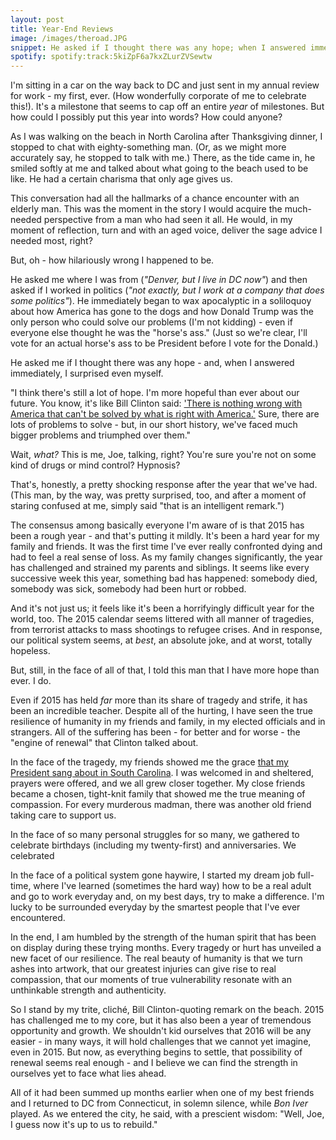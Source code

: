 ```yaml
---
layout: post
title: Year-End Reviews
image: /images/theroad.JPG
snippet: He asked if I thought there was any hope; when I answered immediately, I surprised even myself.
spotify: spotify:track:5kiZpF6a7kxZLurZVSewtw
---
```


I'm sitting in a car on the way back to DC and just sent in my annual review for work - my first, ever. (How wonderfully corporate of me to celebrate this!). It's a milestone that seems to cap off an entire _year_ of milestones. But how could I possibly put this year into words? How could anyone?

As I was walking on the beach in North Carolina after Thanksgiving dinner, I stopped to chat with eighty-something man. (Or, as we might more accurately say, he stopped to talk with me.) There, as the tide came in, he smiled softly at me and talked about what going to the beach used to be like. He had a certain charisma that only age gives us.

This conversation had all the hallmarks of a chance encounter with an elderly man. This was the moment in the story I would acquire the much-needed perspective from a man who had seen it all. He would, in my moment of reflection, turn and with an aged voice, deliver the sage advice I needed most, right?

But, oh - how hilariously wrong I happened to be.

He asked me where I was from (_"Denver, but I live in DC now"_) and then asked if I worked in politics (_"not exactly, but I work at a company that does some politics"_). He immediately began to wax apocalyptic in a soliloquoy about how America has gone to the dogs and how Donald Trump was the only person who could solve our problems (I'm not kidding) - even if everyone else thought he was the "horse's ass." (Just so we're clear, I'll vote for an actual horse's ass to be President before I vote for the Donald.)

He asked me if I thought there was any hope - and, when I answered immediately, I surprised even myself.

"I think there's still a lot of hope. I'm more hopeful than ever about our future. You know, it's like Bill Clinton said: ['There is nothing wrong with America that can't be solved by what is right with America.'](https://en.wikipedia.org/wiki/First_inauguration_of_Bill_Clinton#Clinton.27s_Inaugural_Address) Sure, there are lots of problems to solve - but, in our short history, we've faced much bigger problems and triumphed over them."

Wait, _what?_ This is me, Joe, talking, right? You're sure you're not on some kind of drugs or mind control? Hypnosis?

That's, honestly, a pretty shocking response after the year that we've had. (This man, by the way, was pretty surprised, too, and after a moment of staring confused at me, simply said "that is an intelligent remark.")

The consensus among basically everyone I'm aware of is that 2015 has been a rough year - and that's putting it mildly. It's been a hard year for my family and friends. It was the first time I've ever really confronted dying and had to feel a real sense of loss. As my family changes significantly, the year has challenged and strained my parents and siblings. It seems like every successive week this year, something bad has happened: somebody died, somebody was sick, somebody had been hurt or robbed.

And it's not just us; it feels like it's been a horrifyingly difficult year for the world, too. The 2015 calendar seems littered with all manner of tragedies, from terrorist attacks to mass shootings to refugee crises. And in response, our political system seems, at _best_, an absolute joke, and at worst, totally hopeless.

But, still, in the face of all of that, I told this man that I have more hope than ever. I do.

Even if 2015 has held _far_ more than its share of tragedy and strife, it has been an incredible teacher. Despite all of the hurting, I have seen the true resilience of humanity in my friends and family, in my elected officials and in strangers. All of the suffering has been - for better and for worse - the "engine of renewal" that Clinton talked about.

In the face of the tragedy, my friends showed me the grace [that my President sang about in South Carolina](https://www.youtube.com/watch?v=IN05jVNBs64). I was welcomed in and sheltered, prayers were offered, and we all grew closer together. My close friends became a chosen, tight-knit family that showed me the true meaning of compassion. For every murderous madman, there was another old friend taking care to support us.

In the face of so many personal struggles for so many, we gathered to celebrate birthdays (including my twenty-first) and anniversaries. We celebrated 

In the face of a political system gone haywire, I started my dream job full-time, where I've learned (sometimes the hard way) how to be a real adult and go to work everyday and, on my best days, try to make a difference. I'm lucky to be surrounded everyday by the smartest people that I've ever encountered.

In the end, I am humbled by the strength of the human spirit that has been on display during these trying months. Every tragedy or hurt has unveiled a new facet of our resilience. The real beauty of humanity is that we turn ashes into artwork, that our greatest injuries can give rise to real compassion, that our moments of true vulnerability resonate with an unthinkable strength and authenticity.

So I stand by my trite, cliché, Bill Clinton-quoting remark on the beach. 2015 has challenged me to my core, but it has also been a year of tremendous opportunity and growth. We shouldn't kid ourselves that 2016 will be any easier - in many ways, it will hold challenges that we cannot yet imagine, even in 2015. But now, as everything begins to settle, that possibility of renewal seems real enough - and I believe we can find the strength in ourselves yet to face what lies ahead.

All of it had been summed up months earlier when one of my best friends and I returned to DC from Connecticut, in solemn silence, while _Bon Iver_ played. As we entered the city, he said, with a prescient wisdom: "Well, Joe, I guess now it's up to us to rebuild."